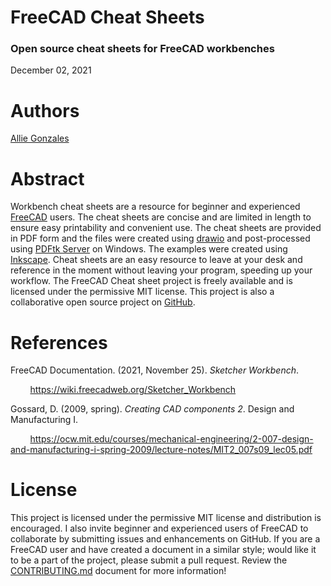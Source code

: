 # FreeCAD Cheat Sheets
### Open source cheat sheets for FreeCAD workbenches

December 02, 2021

# Authors

[Allie Gonzales](https://www.linkedin.com/in/allie-gonzales-8a1954209/ "linkedin.com")


# Abstract

Workbench cheat sheets are a resource for beginner and experienced [FreeCAD](https://www.freecadweb.org/) users. The cheat sheets are concise and are limited in length to ensure easy printability and convenient use. The cheat sheets are provided in PDF form and the files were created using [drawio](https://www.diagrams.net/) and post-processed using [PDFtk Server](https://www.pdflabs.com/docs/pdftk-man-page/) on Windows. The examples were created using [Inkscape](https://inkscape.org/). Cheat sheets are an easy resource to leave at your desk and reference in the moment without leaving your program, speeding up your workflow. The FreeCAD Cheat sheet project is freely available and is licensed under the permissive MIT license. This project is also a collaborative open source project on [GitHub](https://github.com/EvokeMadness/FreeCAD-Cheat-Sheets).

# References

FreeCAD Documentation. (2021, November 25). *Sketcher Workbench*.

&nbsp;&nbsp;&nbsp;&nbsp;&nbsp;&nbsp;&nbsp;&nbsp;<https://wiki.freecadweb.org/Sketcher_Workbench>

Gossard, D. (2009, spring). *Creating CAD components 2*. Design and Manufacturing I.

&nbsp;&nbsp;&nbsp;&nbsp;&nbsp;&nbsp;&nbsp;&nbsp;<https://ocw.mit.edu/courses/mechanical-engineering/2-007-design-and-manufacturing-i-spring-2009/lecture-notes/MIT2_007s09_lec05.pdf>

# License

This project is licensed under the permissive MIT license and distribution is encouraged. I also invite beginner and experienced users of FreeCAD to collaborate by submitting issues and enhancements on GitHub. If you are a FreeCAD user and have created a document in a similar style; would like it to be a part of the project, please submit a pull request. Review the [CONTRIBUTING.md](/CONTRIBUTING.md) document for more information!
